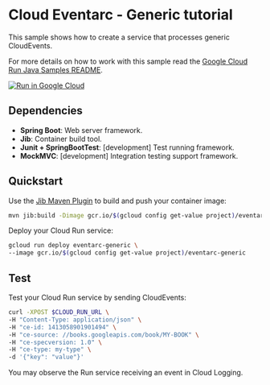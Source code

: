 # Cloud Eventarc - Generic tutorial

This sample shows how to create a service that processes generic CloudEvents.

For more details on how to work with this sample read the [Google Cloud Run Java Samples README](https://github.com/GoogleCloudPlatform/java-docs-samples/tree/master/run).

[![Run in Google Cloud][run_img]][run_link]

[run_img]: https://storage.googleapis.com/cloudrun/button.svg
[run_link]: https://deploy.cloud.run/?git_repo=https://github.com/GoogleCloudPlatform/java-docs-samples&dir=run/events-generic


## Dependencies

* **Spring Boot**: Web server framework.
* **Jib**: Container build tool.
* **Junit + SpringBootTest**: [development] Test running framework.
* **MockMVC**: [development] Integration testing support framework.

## Quickstart

Use the [Jib Maven Plugin](https://github.com/GoogleContainerTools/jib/tree/master/jib-maven-plugin) to build and push your container image:

```sh
mvn jib:build -Dimage gcr.io/$(gcloud config get-value project)/eventarc-generic
```

Deploy your Cloud Run service:

```sh
gcloud run deploy eventarc-generic \
--image gcr.io/$(gcloud config get-value project)/eventarc-generic
```

## Test

Test your Cloud Run service by sending CloudEvents: 

```sh
curl -XPOST $CLOUD_RUN_URL \
-H "Content-Type: application/json" \
-H "ce-id: 1413058901901494" \
-H "ce-source: //books.googleapis.com/book/MY-BOOK" \
-H "ce-specversion: 1.0" \
-H "ce-type: my-type" \
-d '{"key": "value"}'
```

You may observe the Run service receiving an event in Cloud Logging.